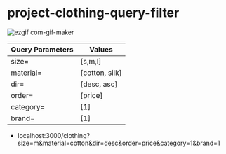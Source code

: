 # project-clothing-query-filter

![ezgif com-gif-maker](https://user-images.githubusercontent.com/65245922/135147757-ce310d3f-3fb0-4ada-9d63-d9428be9c4ee.gif)


| Query Parameters  | Values |
| ------------- | ------------- |
| size=  | [s,m,l]  |
| material=  | [cotton, silk]  |
| dir=  | [desc, asc]  |
| order=  | [price]  |
| category=  | [1]  |
| brand=  | [1]  |

- localhost:3000/clothing?size=m&material=cotton&dir=desc&order=price&category=1&brand=1

